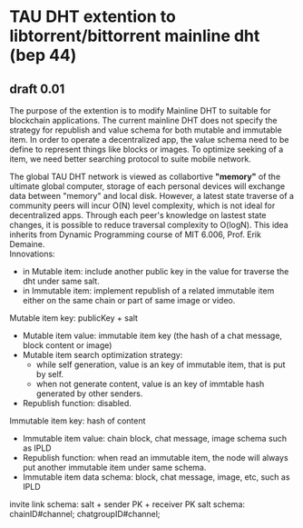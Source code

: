 # TAU DHT extention to libtorrent/bittorrent mainline dht (bep 44)
## draft 0.01
The purpose of the extention is to modify Mainline DHT to suitable for blockchain applications. 
The current mainline DHT does not specify the strategy for republish and value schema for both mutable and immutable item. In order to operate a decentralized app, the value schema need to be define to represent things like blocks or images. To optimize seeking of a item, we need better searching protocol to suite mobile network. 
 
The global TAU DHT network is viewed as collabortive **"memory"** of the ultimate global computer, storage of each personal devices will exchange data between "memory" and local disk. However, a latest state traverse of a community peers will incur O(N) level complexity, which is not ideal for decentralized apps. Through each peer's knowledge on lastest state changes, it is possible to reduce traversal complexity to O(logN).  This idea inherits from Dynamic Programming course of MIT 6.006, Prof. Erik Demaine. <br>
Innovations:
* in Mutable item: include another public key in the value for traverse the dht under same salt.
* in Immutable item: implement republish of a related immutable item either on the same chain or part of same image or video.

Mutable item key: publicKey + salt
- Mutable item value: immutable item key (the hash of a chat message, block content or image)
- Mutable item search optimization strategy:  
  - while self generation, value is an key of immutable item, that is put by self. 
  - when not generate content, value is an key of immtable hash generated by other senders.
- Republish function: disabled. 

Immutable item key: hash of content
- Immutable item value: chain block, chat message, image schema such as IPLD
- Republish function: when read an immutable item, the node will always put another immutable item under same schema. 
- Immutable item data schema: block, chat message, image, etc, such as IPLD

invite link schema:  salt + sender PK + receiver PK
salt schema: chainID#channel; chatgroupID#channel; 
